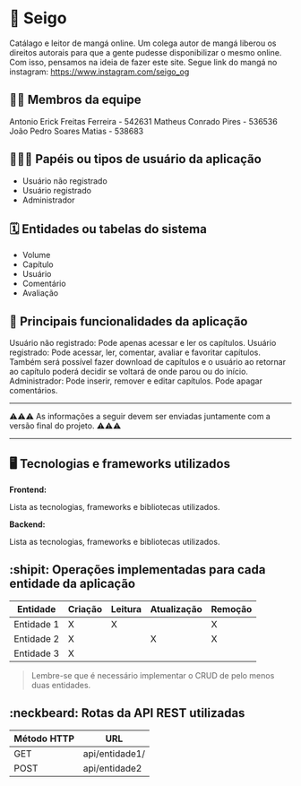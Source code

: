 # :checkered_flag: Seigo

Catálago e leitor de mangá online. 
Um colega autor de mangá liberou os direitos autorais para que a gente pudesse disponibilizar o mesmo online. Com isso, pensamos na ideia de fazer este site.
Segue link do mangá no instagram: https://www.instagram.com/seigo_og

## :technologist: Membros da equipe

Antonio Erick Freitas Ferreira - 542631
Matheus Conrado Pires - 536536
João Pedro Soares Matias - 538683

## :people_holding_hands: Papéis ou tipos de usuário da aplicação

- Usuário não registrado
- Usuário registrado
- Administrador

## :spiral_calendar: Entidades ou tabelas do sistema

- Volume
- Capítulo
- Usuário
- Comentário
- Avaliação

## :triangular_flag_on_post:	 Principais funcionalidades da aplicação

Usuário não registrado: Pode apenas acessar e ler os capítulos.
Usuário registrado: Pode acessar, ler, comentar, avaliar e favoritar capítulos. Também será possível fazer download de capítulos e o usuário ao retornar ao capítulo poderá decidir se voltará de onde parou ou do início.
Administrador: Pode inserir, remover e editar capítulos. Pode apagar comentários.



----

:warning::warning::warning: As informações a seguir devem ser enviadas juntamente com a versão final do projeto. :warning::warning::warning:


----

## :desktop_computer: Tecnologias e frameworks utilizados

**Frontend:**

Lista as tecnologias, frameworks e bibliotecas utilizados.

**Backend:**

Lista as tecnologias, frameworks e bibliotecas utilizados.


## :shipit: Operações implementadas para cada entidade da aplicação


| Entidade| Criação | Leitura | Atualização | Remoção |
| --- | --- | --- | --- | --- |
| Entidade 1 | X |  X  |  | X |
| Entidade 2 | X |    |  X | X |
| Entidade 3 | X |    |  |  |

> Lembre-se que é necessário implementar o CRUD de pelo menos duas entidades.

## :neckbeard: Rotas da API REST utilizadas

| Método HTTP | URL |
| --- | --- |
| GET | api/entidade1/|
| POST | api/entidade2 |
